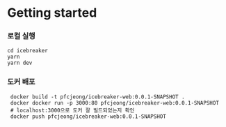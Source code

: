 # Getting started

### 로컬 실행
```
cd icebreaker
yarn
yarn dev
```

### 도커 배포
```shell
 docker build -t pfcjeong/icebreaker-web:0.0.1-SNAPSHOT . 
 docker docker run -p 3000:80 pfcjeong/icebreaker-web:0.0.1-SNAPSHOT
 # localhost:3000으로 도커 잘 빌드되었는지 확인
 docker push pfcjeong/icebreaker-web:0.0.1-SNAPSHOT 
```